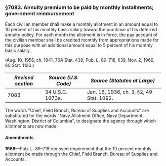 ### §7083. Annuity premium to be paid by monthly installments; government reimbursement ###

Each civilian member shall make a monthly allotment in an amount equal to 10 percent of his monthly basic salary toward the purchase of his deferred annuity policy. For each month the allotment is in force, the pay account of the civilian member shall be credited monthly from appropriations made for this purpose with an additional amount equal to 5 percent of his monthly basic salary.

(Aug. 10, 1956, ch. 1041, 70A Stat. 439; Pub. L. 89–718, §39, Nov. 2, 1966, 80 Stat. 1120.)

|*Revised section*|*Source (U.S. Code)*|      *Source (Statutes at Large)*      |
|-----------------|--------------------|----------------------------------------|
|      7083       |  34 U.S.C. 1073a.  |Jan. 16, 1936, ch. 3, §2, 49 Stat. 1092.|

The words "Chief, Field Branch, Bureau of Supplies and Accounts" are substituted for the words "Navy Allotment Office, Navy Department, Washington, District of Columbia", to designate the agency through which allotments are now made.

#### Amendments ####

**1966**—Pub. L. 89–718 removed requirement that the 10 percent monthly allotment be made through the Chief, Field Branch, Bureau of Supplies and Accounts.